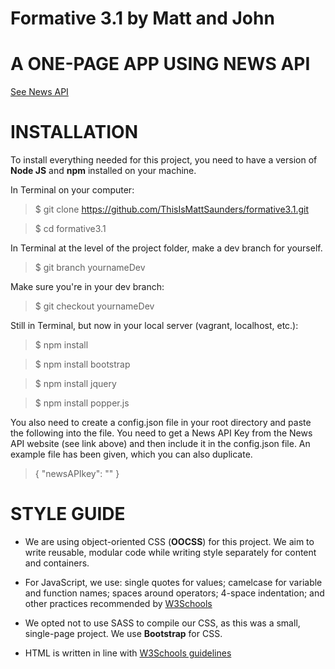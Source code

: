 # Formative 3.1 by Matt and John

# A ONE-PAGE APP USING NEWS API

[See News API](https://newsapi.org/)

# INSTALLATION

To install everything needed for this project, you need to have a version of **Node JS** and **npm** installed on your machine.

In Terminal on your computer:
>$ git clone https://github.com/ThisIsMattSaunders/formative3.1.git

>$ cd formative3.1

In Terminal at the level of the project folder, make a dev branch for yourself.
>$ git branch yournameDev

Make sure you're in your dev branch:
>$ git checkout yournameDev

Still in Terminal, but now in your local server (vagrant, localhost, etc.):
>$ npm install

>$ npm install bootstrap

>$ npm install jquery

>$ npm install popper.js

You also need to create a config.json file in your root directory and paste the following into the file. You need to get a News API Key from the News API website (see link above) and then include it in the config.json file.
An example file has been given, which you can also duplicate.

>{
  "newsAPIkey": ""
}

# STYLE GUIDE

- We are using object-oriented CSS (**OOCSS**) for this project. We aim to write reusable, modular code while writing style separately for content and containers.

- For JavaScript, we use: single quotes for values; camelcase for variable and function names; spaces around operators; 4-space indentation; and other practices recommended by [W3Schools](https://www.w3schools.com/js/js_conventions.asp)

- We opted not to use SASS to compile our CSS, as this was a small, single-page project. We use **Bootstrap** for CSS.

- HTML is written in line with [W3Schools guidelines](https://www.w3schools.com/html/html5_syntax.asp)
